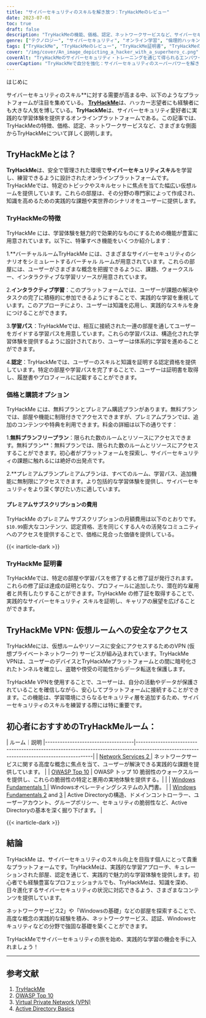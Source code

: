 ```yaml
---
title: "サイバーセキュリティのスキルを解き放つ：TryHackMeのレビュー"
date: 2023-07-01
toc: true
draft: false
description: "TryHackMeの機能、価格、認定、ネットワークサービスなど、サイバーセキュリティスキルを習得するための力をご覧ください。"
genre: ["テクノロジー", "サイバーセキュリティ", "オンライン学習", "倫理的ハッキング", "ネットワーク・セキュリティ", "バーチャルラボ", "認証", "ラーニング・パス", "実地体験", "TryHackMeのレビュー"]
tags: ["TryHackMe", "TryHackMeのレビュー", "TryHackMe証明書", "TryHackMeの価格", "TryHackMe ネットワークサービス 2", "TryHackMeサブスクリプション", "TryHackMe 認証バイパス", "TryHackMe ファイルの包含", "TryHackMe OWASP トップ 10 チュートリアル", "TryHackMe VPN", "TryHackMeウィンドウズの基礎1", "TryHackMe Active Directory", "TryHackMe Active Directoryの基本", "TryHackMe Answers", "TryHackMe Linuxの基礎 その3", "TryHackMeロゴ", "TryHackMe Mitre", "TryHackMe Splunk", "TryHackMe SQLインジェクション", "TryHackMe サポート", "TryHackMe脅威インテリジェンスツール", "TryHackMe アップロードの脆弱性", "TryHackMe アプリケーションを歩く", "TryHackMeウィンドウズの基礎2", "TryHackMeウィンドウズの基礎3", "TryHackMeブルー", "TryHackMe Blue チュートリアル"]
cover: "/img/cover/An_image_depicting_a_hacker_with_a_superhero_c.png"
coverAlt: "TryHackMeのサイバーセキュリティ・トレーニングを通じて得られるエンパワーメントを象徴する、スーパーヒーローのマントをつけたハッカーを描いた画像。"
coverCaption: "TryHackMeで自分を強化：サイバーセキュリティのスーパーパワーを解き放つ"
---
```

はじめに

サイバーセキュリティのスキル**に対する需要が高まる中、以下のようなプラットフォームが注目を集めている。 [**TryHackMe**](https://tryhackme.com/)は、ハッカー志望者にも経験者にも大きな人気を博している。**TryHackMe**は、サイバーセキュリティ愛好者に実践的な学習体験を提供するオンラインプラットフォームである。この記事では、TryHackMeの特徴、価格、認定、ネットワークサービスなど、さまざまな側面からTryHackMeについて詳しく説明します。

## TryHackMeとは？

**TryHackMe**は、安全で管理された環境で**サイバーセキュリティスキル**を学習し、練習できるように設計されたオンラインプラットフォームです。TryHackMeでは、特定のトピックやスキルセットに焦点を当てた幅広い仮想ルームを提供しています。これらの部屋は、その分野の専門家によって作成され、知識を高めるための実践的な課題や実世界のシナリオをユーザーに提供します。

### TryHackMeの特徴

TryHackMe には、学習体験を魅力的で効果的なものにするための機能が豊富に用意されています。以下に、特筆すべき機能をいくつか紹介します：

1.**バーチャルルームTryHackMe には、さまざまなサイバーセキュリティのシナリオをシミュレートするバーチャル ルームが用意されています。これらの部屋には、ユーザーがさまざまな概念を把握できるように、課題、ウォークスルー、インタラクティブな学習リソースが用意されています。

2.**インタラクティブ学習**：このプラットフォームでは、ユーザーが課題の解決やタスクの完了に積極的に参加できるようにすることで、実践的な学習を重視しています。このアプローチにより、ユーザーは知識を応用し、実践的なスキルを身につけることができます。

3.**学習パス**：TryHackMeでは、相互に接続された一連の部屋を通してユーザーをガイドする学習パスを用意しています。これらの学習パスは、構造化された学習体験を提供するように設計されており、ユーザーは体系的に学習を進めることができます。

4.**認定**：TryHackMeでは、ユーザーのスキルと知識を証明する認定資格を提供しています。特定の部屋や学習パスを完了することで、ユーザーは証明書を取得し、履歴書やプロフィールに記載することができます。

### 価格と購読オプション

TryHackMe には、無料プランとプレミアム購読プランがあります。無料プランでは、部屋や機能に制限付きでアクセスできますが、プレミアムプランでは、追加のコンテンツや特典を利用できます。料金の詳細は以下の通りです：

1.**無料プランフリープラン**：限られた数のルームとリソースにアクセスできます。無料プラン**：無料プランでは、限られた数のルームとリソースにアクセスすることができます。初心者がプラットフォームを探索し、サイバーセキュリティの課題に触れるには絶好の出発点です。

2.**プレミアムプランプレミアムプランは、すべてのルーム、学習パス、追加機能に無制限にアクセスできます。より包括的な学習体験を提供し、サイバーセキュリティをより深く学びたい方に適しています。

#### プレミアムサブスクリプションの費用

TryHackMe のプレミアム サブスクリプションの月額費用は以下のとおりです。 `$10.99`膨大なコンテンツ、認定資格、志を同じくする人々の活発なコミュニティへのアクセスを提供することで、価格に見合った価値を提供している。

{{< inarticle-dark >}}

### TryHackMe 証明書

TryHackMeでは、特定の部屋や学習パスを修了すると修了証が発行されます。これらの修了証は達成の証明となり、プロフィールに追加したり、潜在的な雇用者と共有したりすることができます。TryHackMe の修了証を取得することで、実践的なサイバーセキュリティ スキルを証明し、キャリアの展望を広げることができます。

## TryHackMe VPN: 仮想ルームへの安全なアクセス

TryHackMeには、仮想ルームやリソースに安全にアクセスするためのVPN (仮想プライベートネットワーク) サービスが組み込まれています。TryHackMe VPNは、ユーザーのデバイスとTryHackMeプラットフォームとの間に暗号化されたトンネルを確立し、盗聴や傍受の可能性からデータ転送を保護します。

TryHackMe VPNを使用することで、ユーザーは、自分の活動やデータが保護されていることを確信しながら、安心してプラットフォームに接続することができます。この機能は、学習環境にさらなるセキュリティ層を追加するため、サイバーセキュリティのスキルを練習する際には特に重要です。

## 初心者におすすめのTryHackMeルーム：

| ルーム｜説明
|------------------------------------|------------------------------------------------------------------------------------------------------------------------------------------|
| [Network Services 2 ](https://tryhackme.com/room/networkservices2)                | ネットワークサービスに関する高度な概念に焦点を当て、ユーザーが解決できる実践的な課題を提供しています。                             |
| [OWASP Top 10](https://tryhackme.com/room/owasptop102021)           | OWASP トップ 10 脆弱性のウォークスルーを提供し、これらの脆弱性の特定と悪用の実地体験を提供する。| |
| [Windows Fundamentals 1  ](https://tryhackme.com/room/windowsfundamentals1xbx)           | Windowsオペレーティングシステムの入門書。                       |
| [Windows Fundamentals 2](https://tryhackme.com/room/windowsfundamentals2x0x) and [3](https://tryhackme.com/room/windowsfundamentals3xzx)       | Active Directoryの構造、ドメインコントローラー、ユーザーアカウント、グループポリシー、セキュリティの脆弱性など、Active Directoryの基本を深く掘り下げます。                    |


{{< inarticle-dark >}}

## 結論

TryHackMe は、サイバーセキュリティのスキル向上を目指す個人にとって貴重なプラットフォームです。TryHackMeは、実践的な学習アプローチ、キュレーションされた部屋、認定を通じて、実践的で魅力的な学習体験を提供します。初心者でも経験豊富なプロフェッショナルでも、TryHackMeは、知識を深め、日々進化するサイバーセキュリティの状況に対応できるよう、さまざまなコンテンツを提供しています。

ネットワークサービス2」や「Windowsの基礎」などの部屋を探索することで、高度な概念の実践的な経験を積み、ネットワークサービス、認証、Windowsセキュリティなどの分野で強固な基礎を築くことができます。

TryHackMeでサイバーセキュリティの旅を始め、実践的な学習の機会を手に入れましょう！

______

## 参考文献

1. [TryHackMe](https://tryhackme.com)
2. [OWASP Top 10](https://owasp.org/www-project-top-ten/)
3. [Virtual Private Network (VPN)](https://en.wikipedia.org/wiki/Virtual_private_network)
4. [Active Directory Basics](https://docs.microsoft.com/en-us/windows-server/identity/ad-ds/get-started/virtual-dc/active-directory-domain-services-overview)
